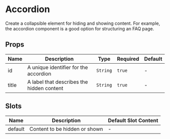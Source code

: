 # Accordion

Create a collapsible element for hiding and showing content. For example, the accordion component is a good option for structuring an FAQ page.

## Props

<!-- @vuese:Accordion:props:start -->
|Name|Description|Type|Required|Default|
|---|---|---|---|---|
|id|A unique identifier for the accordion|`String`|`true`|-|
|title|A label that describes the hidden content|`String`|`true`|-|

<!-- @vuese:Accordion:props:end -->


## Slots

<!-- @vuese:Accordion:slots:start -->
|Name|Description|Default Slot Content|
|---|---|---|
|default|Content to be hidden or shown|-|

<!-- @vuese:Accordion:slots:end -->


